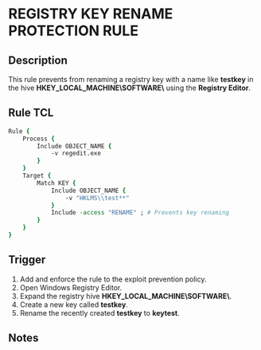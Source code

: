 # REGISTRY KEY RENAME PROTECTION RULE

## Description
This rule prevents from renaming a registry key with a name like **testkey** in the hive **HKEY_LOCAL_MACHINE\\SOFTWARE\\** using the **Registry Editor**.

## Rule TCL
```tcl
Rule {
    Process {
        Include OBJECT_NAME {
            -v regedit.exe
        }
    }
    Target {
        Match KEY {
            Include OBJECT_NAME {
                -v "HKLMS\\test**"
            }
            Include -access "RENAME" ; # Prevents key renaming
        }
    }
}
```

## Trigger
1. Add and enforce the rule to the exploit prevention policy.
2. Open Windows Registry Editor.
3. Expand the registry hive **HKEY_LOCAL_MACHINE\\SOFTWARE\\**.
4. Create a new key called **testkey**.
5. Rename the recently created **testkey** to **keytest**.

## Notes